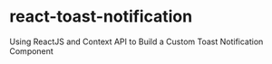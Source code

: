 # react-toast-notification
Using ReactJS and Context API to Build a Custom Toast Notification Component

